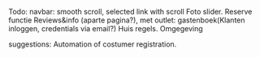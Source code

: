 Todo:
navbar: smooth scroll, selected link with scroll
Foto slider.
Reserve functie
Reviews&info (aparte pagina?), met outlet:
gastenboek(Klanten inloggen, credentials via email?)
Huis regels.
Omgegeving

suggestions:
Automation of costumer registration. 

